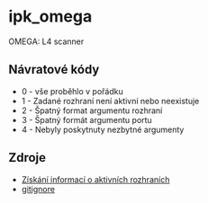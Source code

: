 # ipk_omega
OMEGA: L4 scanner

## Návratové kódy
- 0 - vše proběhlo v pořádku
- 1 - Zadané rozhraní není aktivní nebo neexistuje
- 2 - Špatný format argumentu rozhraní
- 3 - Špatný formát argumentu portu
- 4 - Nebyly poskytnuty nezbytné argumenty

## Zdroje
- [Získání informací o aktivních rozhraních](https://learn.microsoft.com/en-us/dotnet/api/system.net.networkinformation?view=net-8.0)
- [gitignore](https://github.com/github/gitignore/blob/main/VisualStudio.gitignore)